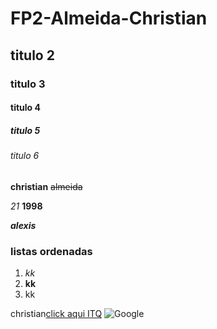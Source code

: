 # FP2-Almeida-Christian
## titulo 2
### titulo 3
#### titulo 4
##### titulo 5
###### titulo 6

__christian__ ~~almeida~~ 

*21*   **1998**

*__alexis__*

### listas ordenadas
1. *kk*
2. **kk**
3. kk


christian[click aqui ITQ](http://itq.edu.ec/) 
![Google](https://www.google.com/url?sa=i&source=images&cd=&ved=2ahUKEwi6q4yp-JTnAhXKqFkKHafECRIQjRx6BAgBEAQ&url=https%3A%2F%2Fwww.periodicocubano.com%2Fconoce-siete-funciones-de-google-mas-alla-de-su-buscador%2F&psig=AOvVaw0W3DFqOrU5C4yPGVRvl39X&ust=1579704585853772)

